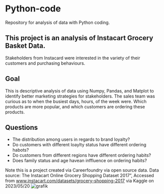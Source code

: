 # Python-code
Repository for analysis of data with Python coding.

## This project is an analysis of Instacart Grocery Basket Data. 


Stakeholders from Instacard were interested in the variety of their customers and purchasing behaviours.
## Goal
This is descriptive analysis of data using Numpy, Pandas, and Matplot to identify better marketing strategies for stakeholders.
The sales team was curious as to when the busiest days, hours, of the week were.
Which products are more popular, and which customers are ordering these products.
## Questions
* The distribution among users in regards to brand loyalty?
* Do customers with different loaylty status have different ordering habots?
* Do customers from different regions have different ordering habits?
* Does family status and age havean inffluence on ordering habits?

Note this is a project created via Careerfoundry via open source data.
Data source: The Instacart Online Grocery Shopping
Dataset 2017”, Accessed from www.instacart.com/datasets/grocery-shopping-2017
via Kaggle on 2023/05/20
![grafik](https://github.com/WhiteShark911/Python-code/assets/121133689/dc357441-da7a-4620-a561-2370d2483bf8)

